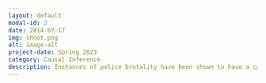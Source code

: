 ```yaml
---
layout: default
modal-id: 2
date: 2014-07-17
img: shoot.png
alt: image-alt
project-date: Spring 2023
category: Causal Inference
description: Instances of police brutality have been shown to have a catalyzing effect on the electorate. For example, following the murder of George Floyd in Minneapolis in 2020 voter turnout in the 2021 mayoral election increased over 53 percent from 2017. However, despite a massive change in turnout indicating the mobilizing effect of police killings, Mayor Jacob Frey still won reelection in 2021. This puzzle of accountability is what I will explore further and put to the test at a national-level. Using data from police killings which occurred in medium and large (greater 50,000 people) cities from 2013-2021 and corresponding mayoral election returns I consider the impact of police brutality on turnout, democratic vote share and incumbency vote choice. I expect to find turnout and democratic vote share in the mayoral election will increase following instances of police brutality. I also expect, relative to cities where there were no instances of police brutality, incumbency percentage will decrease, suggesting mayors are being “punished” for police brutality happening on their watch. However, I expect this effect is not large enough to unseat the incumbent, demonstrating contradictory outcomes: increased mobilization, yet incumbent reelection- indicating a lack of mayoral accountability. I leverage the as-if random timing and location of instances of police brutality to implement a differences in differences design spanning multiple time periods. I also run a supplementary mediation analysis using local awareness as a mediator. Results indicate marginal effects of police killing on turnout, democratic vote share and incumbency support. This research highlights the limitations of elections at holding elected officials accountable for police brutality. 
---
```

